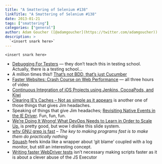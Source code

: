 ```yaml
---
title: "A Smattering of Selenium #138"
linkTitle: "A Smattering of Selenium #138"
date: 2013-01-21
tags: ["smattering"]
categories: ["general"]
author: Adam Goucher ([@adamgoucher](https://twitter.com/adamgoucher))
description: >
  `<insert snark here>`
---
```


`<insert snark here>`

*   [Debugging For Testers](http://angryweasel.com/blog/?p=565) — they don’t teach this in testing school. Actually, there is a testing school…
*   A million times this!! [That’s not BDD, that’s just Cucumber](http://chrismdp.com/2013/01/bdd-is-not-cucumber/)
*   [Faster Websites: Crash Course on Web Performance](http://www.igvita.com/2013/01/15/faster-websites-crash-course-on-web-performance/) — all three hours of video
*   [Continuous Integration of iOS Projects using Jenkins, CocoaPods, and Kiwi](http://9elements.com/io/index.php/continuous-integration-of-ios-projects-using-jenkins-cocoapods-and-kiwi/)
*   [Clearing IE’s Caches – Not as simple as it appears](http://blog.patrickmeenan.com/2012/11/clearing-ies-caches-not-as-simple-as-it.html) is another one of those things that gives Jim headaches.
*   Speaking of things that give Jim headaches; [Revisiting Native Events in the IE Driver](http://jimevansmusic.blogspot.ca/2013/01/revisiting-native-events-in-ie-driver.html). Fun, fun, fun.
*   [We’re Doing It Wrong! What DevOps Needs to Learn in Order to Scale Up.](http://www.netmeister.org/slides/devopsdays201301/#/42) is pretty good, but wow I dislike this slide system.
*   [why GNU grep is fast](http://lists.freebsd.org/pipermail/freebsd-current/2010-August/019310.html) – _The key to making programs fast is to make them do practically nothing_
*   [Squash](https://github.com/SquareSquash/web) feels kinda like a wrapper about ‘git blame’ coupled with a log monitor, but still an interesting concept.
*   [Writing faster WebDriver tests](http://www.ivanfranjic.net/2013/1/writing-faster-webdriver-tests) isn’t necessary making scripts faster as it is about a clever abuse of the JS Executor